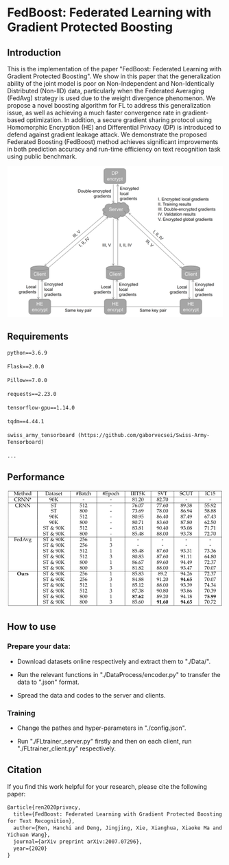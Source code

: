 # FedBoost: Federated Learning with Gradient Protected Boosting

## Introduction

This is the implementation of the paper "FedBoost: Federated Learning with Gradient Protected Boosting". We show in this paper that the generalization ability of the joint model is poor on Non-Independent and Non-Identically Distributed (Non-IID) data, particularly when the Federated Averaging (FedAvg) strategy is used due to the weight divergence phenomenon. We propose a novel boosting algorithm for FL to address this generalization issue, as well as achieving a much faster convergence rate in gradient-based optimization. In addition, a secure gradient sharing protocol using Homomorphic Encryption (HE) and Differential Privacy (DP) is introduced to defend against gradient leakage attack. We demonstrate the proposed Federated Boosting (FedBoost) method achieves significant improvements in both prediction accuracy and run-time efficiency on text recognition task using public benchmark.

<div align=center><img src="https://github.com/Rand2AI/FedBoost/blob/main/Image/FedBoost_illustration.png" width=600/></div>

## Requirements

    python==3.6.9

    Flask==2.0.0

    Pillow==7.0.0

    requests==2.23.0

    tensorflow-gpu==1.14.0

    tqdm==4.44.1

    swiss_army_tensorboard (https://github.com/gaborvecsei/Swiss-Army-Tensorboard)

    ...

## Performance

<div align=center><img src="https://github.com/Rand2AI/FedBoost/blob/main/Image/FedBoost_performance.png" width=600/></div>

## How to use

### Prepare your data:

 * Download datasets online respectively and extract them to "./Data/".
    
 * Run the relevant functions in "./DataProcess/encoder.py" to transfer the data to ".json" format.

 * Spread the data and codes to the server and clients.

### Training

 * Change the pathes and hyper-parameters in "./config.json".

 * Run "./FLtrainer_server.py" firstly and then on each client, run "./FLtrainer_client.py" respectively.

## Citation

If you find this work helpful for your research, please cite the following paper:

    @article{ren2020privacy,
      title={FedBoost: Federated Learning with Gradient Protected Boosting for Text Recognition},
      author={Ren, Hanchi and Deng, Jingjing, Xie, Xianghua, Xiaoke Ma and Yichuan Wang},
      journal={arXiv preprint arXiv:2007.07296},
      year={2020}
    }
